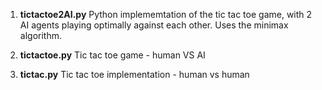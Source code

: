 1. **tictactoe2AI.py**
    Python implememtation of the tic tac toe game, with 2 AI agents playing optimally against each other. Uses the minimax algorithm.

2. **tictactoe.py**
    Tic tac toe game - human VS AI

3. **tictac.py**
    Tic tac toe implementation - human vs human